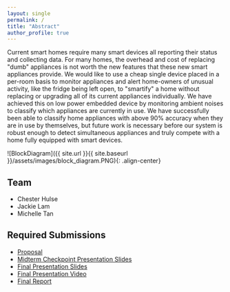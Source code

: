 ```yaml
---
layout: single
permalink: /
title: "Abstract"
author_profile: true
---
```

Current smart homes require many smart devices all reporting their status and collecting data. For many homes, the overhead and cost of replacing "dumb" appliances is not worth the new features that these new smart appliances provide. We would like to use a cheap single device placed in a per-room basis to monitor appliances and alert home-owners of unusual activity, like the fridge being left open, to "smartify" a home without replacing or upgrading all of its current appliances individually. We have achieved this on low power embedded device by monitoring ambient noises to classify which appliances are currently in use. We have successfully been able to classify home appliances with above 90% accuracy when they are in use by themselves, but future work is necessary before our system is robust enough to detect simultaneous appliances and truly compete with a home fully equipped with smart devices.


![BlockDiagram]({{ site.url }}{{ site.baseurl }}/assets/images/block_diagram.PNG){: .align-center}

## Team

* Chester Hulse 
* Jackie Lam
* Michelle Tan

## Required Submissions

* [Proposal](proposal)
* [Midterm Checkpoint Presentation Slides](https://docs.google.com/presentation/d/1WMQRFGJFmpw50ZPZbjusH2GM8R6rk-9tbYXtHYJUVuY/edit?fbclid=IwAR0-wRqPKrUCW-oU570sjOltQfrx2DR16qoj0VHAnXvNBgE2ardoioHhAkQ#slide=id.g10284502989_0_1)
* [Final Presentation Slides](https://docs.google.com/presentation/d/1G3XcRs4GLAhDiSWbNMllzP9o7ppcplfp6AXgDp5aulo/edit#slide=id.g10284502989_0_1)
* [Final Presentation Video](http://)
* [Final Report](report)
